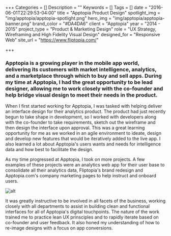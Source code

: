 +++
Categories = []
Description = ""
Keywords = []
Tags = []
date = "2016-06-01T22:29:53-04:00"
title = "Apptopia Product Design"
spotlight_img = "img/apptopia/apptopia-spotlight.png"
hero_img = "img/apptopia/apptopia-banner.png"
brand_color = "#DA4DA6"
client = "Apptopia"
year = "2014 - 2015"
project_type = "Product & Marketing Design"
role = "UX Strategy, Wireframing and High Fidelity Visual Design"
designed_for = "Responsive Web"
site_url = "https://www.fliptopia.com/"

+++

### Apptopia is a growing player in the mobile app world, delivering its customers with market intelligence, analytics, and a marketplace through which to buy and sell apps. During my time at Apptopia, I had the great opportunity to be lead designer, allowing me to work closely with the co-founder and help bridge visual design to meet their needs in the product.

When I first started working for Apptopia, I was tasked with helping deliver an interface design for their analytics product. The product had just recently begun to take shape in development, so I worked with developers along with the co-founder to take requirements, sketch out the wireframe and then design the interface upon approval. This was a great learning opportunity for me as we worked in an agile environment to ideate, design and develop new features that would be iteratively added to the live app. I also learned a lot about Apptopia's users wants and needs for intelligence data and how best to facilitate the design.

As my time progressed at Apptopia, I took on more projects. A few examples of these projects were an analytics web app for their user base to consolidate all their analytics data, Fliptopia's brand redesign and Apptopia.com's company marketing pages to help instruct and onboard users.

![alt](/img/apptopia/fliptopia-fullsize.jpg)

It was greatly instructive to be involved in all facets of the business, working closely with all departments to assist in building clean and functional interfaces for all of Apptopia's digital touchpoints. The nature of the work trained me to practice lean UX prinsciples and to rapidly iterate based on co-founder and user feedback. It also honed my understanding of how to re-image designs with a focus on app conversions.
